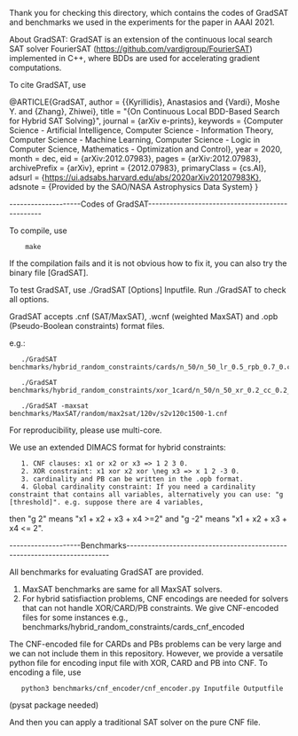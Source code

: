 Thank you for checking this directory, which contains the codes of GradSAT and benchmarks we used in the experiments for the paper in AAAI 2021. 

About GradSAT: GradSAT is an extension of the continuous local search SAT solver FourierSAT (https://github.com/vardigroup/FourierSAT) implemented in C++, where BDDs are used for accelerating gradient computations. 

To cite GradSAT, use 

@ARTICLE{GradSAT,
       author = {{Kyrillidis}, Anastasios and {Vardi}, Moshe Y. and {Zhang}, Zhiwei},
        title = "{On Continuous Local BDD-Based Search for Hybrid SAT Solving}",
      journal = {arXiv e-prints},
     keywords = {Computer Science - Artificial Intelligence, Computer Science - Information Theory, Computer Science - Machine Learning, Computer Science - Logic in Computer Science, Mathematics - Optimization and Control},
         year = 2020,
        month = dec,
          eid = {arXiv:2012.07983},
        pages = {arXiv:2012.07983},
archivePrefix = {arXiv},
       eprint = {2012.07983},
 primaryClass = {cs.AI},
       adsurl = {https://ui.adsabs.harvard.edu/abs/2020arXiv201207983K},
      adsnote = {Provided by the SAO/NASA Astrophysics Data System}
}

--------------------Codes of GradSAT------------------------------------------------

To compile, use 

        make

If the compilation fails and it is not obvious how to fix it, you can also try the binary file [GradSAT].

To test GradSAT, use 
       ./GradSAT [Options] Inputfile. 
Run 
       ./GradSAT to check all options. 

GradSAT accepts .cnf (SAT/MaxSAT), .wcnf (weighted MaxSAT) and .opb (Pseudo-Boolean constraints) format files.

e.g.:

       ./GradSAT benchmarks/hybrid_random_constraints/cards/n_50/n_50_lr_0.5_rpb_0.7_0.cnf.opb

       ./GradSAT benchmarks/hybrid_random_constraints/xor_1card/n_50/n_50_xr_0.2_cc_0.2_0.cnf

       ./GradSAT -maxsat benchmarks/MaxSAT/random/max2sat/120v/s2v120c1500-1.cnf

For reproducibility, please use multi-core.

We use an extended DIMACS format for hybrid constraints:

       1. CNF clauses: x1 or x2 or x3 => 1 2 3 0.
       2. XOR constraint: x1 xor x2 xor \neg x3 => x 1 2 -3 0.
       3. cardinality and PB can be written in the .opb format.
       4. Global cardinality constraint: If you need a cardinality constraint that contains all variables, alternatively you can use: "g [threshold]". e.g. suppose there are 4 variables, 
then "g 2" means "x1 + x2 + x3 + x4 >=2" and "g -2" means "x1 + x2 + x3 + x4 <= 2".

--------------------Benchmarks-------------------------------------------------------------------------

All benchmarks for evaluating GradSAT are provided. 
1. MaxSAT benchmarks are same for all MaxSAT solvers. 
2. For hybrid satisfiaction problems, CNF encodings are needed for solvers that can not handle XOR/CARD/PB constraints. We give CNF-encoded files for some instances 
e.g., 
       benchmarks/hybrid_random_constraints/cards_cnf_encoded

The CNF-encoded file for CARDs and PBs problems can be very large and we can not include them in this repository. However, we provide a versatile python file for encoding input file with XOR, CARD and PB into CNF. To encoding a file, use

       python3 benchmarks/cnf_encoder/cnf_encoder.py Inputfile Outputfile
(pysat package needed)

And then you can apply a traditional SAT solver on the pure CNF file.


